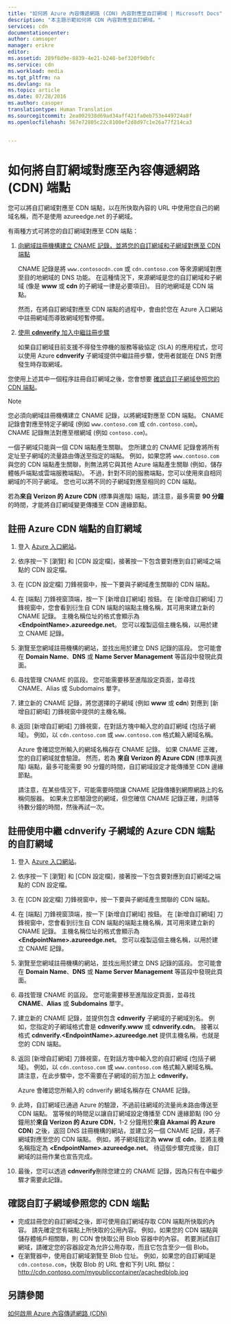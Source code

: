 ```yaml
---
title: "如何將 Azure 內容傳遞網路 (CDN) 內容對應至自訂網域 | Microsoft Docs"
description: "本主題示範如何將 CDN 內容對應至自訂網域。"
services: cdn
documentationcenter: 
author: camsoper
manager: erikre
editor: 
ms.assetid: 289f8d9e-8839-4e21-b248-bef320f9dbfc
ms.service: cdn
ms.workload: media
ms.tgt_pltfrm: na
ms.devlang: na
ms.topic: article
ms.date: 07/28/2016
ms.author: casoper
translationtype: Human Translation
ms.sourcegitcommit: 2ea002938d69ad34aff421fa0eb753e449724a8f
ms.openlocfilehash: 567e72805c22c8100ef2d8d97c1e26a77f214ca3


---
```

# <a name="how-to-map-custom-domain-to-content-delivery-network-cdn-endpoint"></a>如何將自訂網域對應至內容傳遞網路 (CDN) 端點
您可以將自訂網域對應至 CDN 端點，以在所快取內容的 URL 中使用您自己的網域名稱，而不是使用 azureedge.net 的子網域。

有兩種方式可將您的自訂網域對應至 CDN 端點：

1. [向網域註冊機構建立 CNAME 記錄，並將您的自訂網域和子網域對應至 CDN 端點](#register-a-custom-domain-for-an-azure-cdn-endpoint)
   
    CNAME 記錄是將 `www.contosocdn.com` 或 `cdn.contoso.com` 等來源網域對應至目的地網域的 DNS 功能。 在這種情況下，來源網域是您的自訂網域和子網域 (像是 **www** 或 **cdn** 的子網域一律是必要項目)。 目的地網域是 CDN 端點。  
   
    然而，在將自訂網域對應至 CDN 端點的過程中，會由於您在 Azure 入口網站中註冊網域而導致網域短暫停擺。
2. [使用 **cdnverify** 加入中繼註冊步驟](#register-a-custom-domain-for-an-azure-cdn-endpoint-using-the-intermediary-cdnverify-subdomain)
   
    如果自訂網域目前支援不得發生停機的服務等級協定 (SLA) 的應用程式，您可以使用 Azure **cdnverify** 子網域提供中繼註冊步驟，使用者就能在 DNS 對應發生時存取網域。  

您使用上述其中一個程序註冊自訂網域之後，您會想要 [確認自訂子網域參照您的 CDN 端點](#verify-that-the-custom-subdomain-references-your-cdn-endpoint)。

> [!NOTE]
> 您必須向網域註冊機構建立 CNAME 記錄，以將網域對應至 CDN 端點。 CNAME 記錄會對應至特定子網域 (例如 `www.contoso.com` 或 `cdn.contoso.com`)。 CNAME 記錄無法對應至根網域 (例如 `contoso.com`)。
> 
> 一個子網域只能與一個 CDN 端點產生關聯。 您所建立的 CNAME 記錄會將所有定址至子網域的流量路由傳送至指定的端點。  例如，如果您將 `www.contoso.com` 與您的 CDN 端點產生關聯，則無法將它與其他 Azure 端點產生關聯 (例如，儲存體帳戶端點或雲端服務端點)。 不過，針對不同的服務端點，您可以使用來自相同網域的不同子網域。 您也可以將不同的子網域對應至相同的 CDN 端點。
> 
> 若為**來自 Verizon 的 Azure CDN** (標準與進階) 端點，請注意，最多需要 **90 分鐘**的時間，才能將自訂網域變更傳播至 CDN 邊緣節點。
> 
> 

## <a name="register-a-custom-domain-for-an-azure-cdn-endpoint"></a>註冊 Azure CDN 端點的自訂網域
1. 登入 [Azure 入口網站](https://portal.azure.com/)。
2. 依序按一下 [瀏覽] 和 [CDN 設定檔]，接著按一下包含要對應到自訂網域之端點的 CDN 設定檔。  
3. 在 [CDN 設定檔]  刀鋒視窗中，按一下要與子網域產生關聯的 CDN 端點。
4. 在 [端點] 刀鋒視窗頂端，按一下 [新增自訂網域] 按鈕。  在 [新增自訂網域] 刀鋒視窗中，您會看到衍生自 CDN 端點的端點主機名稱，其可用來建立新的 CNAME 記錄。 主機名稱位址的格式會顯示為 **&lt;EndpointName>.azureedge.net**。  您可以複製這個主機名稱，以用於建立 CNAME 記錄。  
5. 瀏覽至您網域註冊機構的網站，並找出用於建立 DNS 記錄的區段。 您可能會在 **Domain Name**、**DNS** 或 **Name Server Management** 等區段中發現此頁面。
6. 尋找管理 CNAME 的區段。 您可能需要移至進階設定頁面，並尋找 CNAME、Alias 或 Subdomains 單字。
7. 建立新的 CNAME 記錄，將您選擇的子網域 (例如 **www** 或 **cdn**) 對應到 [新增自訂網域] 刀鋒視窗中提供的主機名稱。
8. 返回 [新增自訂網域]  刀鋒視窗，在對話方塊中輸入您的自訂網域 (包括子網域)。 例如，以 `cdn.contoso.com` 或 `www.contoso.com` 格式輸入網域名稱。   
   
   Azure 會確認您所輸入的網域名稱存在 CNAME 記錄。 如果 CNAME 正確，您的自訂網域就會驗證。  然而，若為 **來自 Verizon 的 Azure CDN** (標準與進階) 端點，最多可能需要 90 分鐘的時間，自訂網域設定才能傳播至 CDN 邊緣節點。  
   
   請注意，在某些情況下，可能需要時間讓 CNAME 記錄傳播到網際網路上的名稱伺服器。 如果未立即驗證您的網域，但您確信 CNAME 記錄正確，則請等待數分鐘的時間，然後再試一次。

## <a name="register-a-custom-domain-for-an-azure-cdn-endpoint-using-the-intermediary-cdnverify-subdomain"></a>註冊使用中繼 cdnverify 子網域的 Azure CDN 端點的自訂網域
1. 登入 [Azure 入口網站](https://portal.azure.com/)。
2. 依序按一下 [瀏覽] 和 [CDN 設定檔]，接著按一下包含要對應到自訂網域之端點的 CDN 設定檔。  
3. 在 [CDN 設定檔]  刀鋒視窗中，按一下要與子網域產生關聯的 CDN 端點。
4. 在 [端點] 刀鋒視窗頂端，按一下 [新增自訂網域] 按鈕。  在 [新增自訂網域] 刀鋒視窗中，您會看到衍生自 CDN 端點的端點主機名稱，其可用來建立新的 CNAME 記錄。 主機名稱位址的格式會顯示為 **&lt;EndpointName>.azureedge.net**。  您可以複製這個主機名稱，以用於建立 CNAME 記錄。
5. 瀏覽至您網域註冊機構的網站，並找出用於建立 DNS 記錄的區段。 您可能會在 **Domain Name**、**DNS** 或 **Name Server Management** 等區段中發現此頁面。
6. 尋找管理 CNAME 的區段。 您可能需要移至進階設定頁面，並尋找 **CNAME**、**Alias** 或 **Subdomains** 單字。
7. 建立新的 CNAME 記錄，並提供包含 **cdnverify** 子網域的子網域別名。 例如，您指定的子網域格式會是 **cdnverify.www** 或 **cdnverify.cdn**。 接著以格式 **cdnverify.&lt;EndpointName>.azureedge.net** 提供主機名稱，也就是您的 CDN 端點。
8. 返回 [新增自訂網域]  刀鋒視窗，在對話方塊中輸入您的自訂網域 (包括子網域)。 例如，以 `cdn.contoso.com` 或 `www.contoso.com` 格式輸入網域名稱。 請注意，在此步驟中，您不需要在子網域的前方加上 **cdnverify**。  
   
    Azure 會確認您所輸入的 cdnverify 網域名稱存在 CNAME 記錄。
9. 此時，自訂網域已通過 Azure 的驗證，不過前往網域的流量尚未路由傳送至 CDN 端點。 當等候的時間足以讓自訂網域設定傳播至 CDN 邊緣節點 (90 分鐘用於**來自 Verizon 的 Azure CDN**，1-2 分鐘用於**來自 Akamai 的 Azure CDN**) 之後，返回 DNS 註冊機構的網站，並建立另一個 CNAME 記錄，將子網域對應至您的 CDN 端點。 例如，將子網域指定為 **www** 或 **cdn**，並將主機名稱指定為 **&lt;EndpointName>.azureedge.net**。 待這個步驟完成後，自訂網域的註冊作業也宣告完成。
10. 最後，您可以透過 **cdnverify**刪除您建立的 CNAME 記錄，因為只有在中繼步驟才需要此記錄。  

## <a name="verify-that-the-custom-subdomain-references-your-cdn-endpoint"></a>確認自訂子網域參照您的 CDN 端點
* 完成註冊您的自訂網域之後，即可使用自訂網域存取 CDN 端點所快取的內容。
  請先確定您有端點上所快取的公用內容。 例如，如果您的 CDN 端點與儲存體帳戶相關聯，則 CDN 會快取公用 Blob 容器中的內容。 若要測試自訂網域，請確定您的容器設定為允許公用存取，而且它包含至少一個 Blob。
* 在瀏覽器中，使用自訂網域瀏覽至 Blob 位址。 例如，如果您的自訂網域是 `cdn.contoso.com`，快取 Blob 的 URL 會和下列 URL 類似：http://cdn.contoso.com/mypubliccontainer/acachedblob.jpg

## <a name="see-also"></a>另請參閱
[如何啟用 Azure 內容傳遞網路 (CDN)](cdn-create-new-endpoint.md)  




<!--HONumber=Nov16_HO3-->


